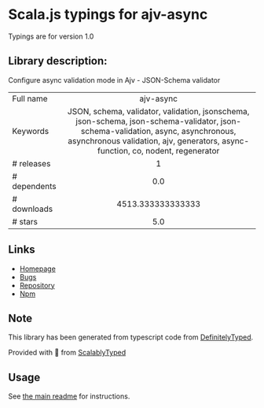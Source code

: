 
# Scala.js typings for ajv-async

Typings are for version 1.0

## Library description:
Configure async validation mode in Ajv - JSON-Schema validator

|                    |                 |
| ------------------ | :-------------: |
| Full name          | ajv-async |
| Keywords           | JSON, schema, validator, validation, jsonschema, json-schema, json-schema-validator, json-schema-validation, async, asynchronous, asynchronous validation, ajv, generators, async-function, co, nodent, regenerator |
| # releases         | 1 |
| # dependents       | 0.0 |
| # downloads        | 4513.333333333333 |
| # stars            | 5.0 |

## Links
- [Homepage](https://github.com/epoberezkin/ajv-async#readme)
- [Bugs](https://github.com/epoberezkin/ajv-async/issues)
- [Repository](https://github.com/epoberezkin/ajv-async)
- [Npm](https://www.npmjs.com/package/ajv-async)
    


## Note
This library has been generated from typescript code from [DefinitelyTyped](https://definitelytyped.org).

Provided with :purple_heart: from [ScalablyTyped](https://github.com/oyvindberg/ScalablyTyped)

## Usage
See [the main readme](../../readme.md) for instructions.


